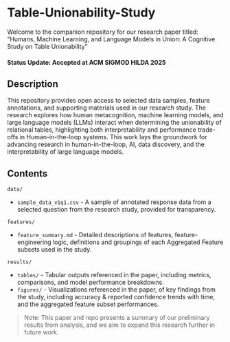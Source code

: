 # Table-Unionability-Study

Welcome to the companion repository for our research paper titled: “Humans, Machine Learning, and Language Models in Union: A Cognitive Study on Table Unionability” 
#### Status Update: Accepted at ACM SIGMOD HILDA 2025

## Description
This repository provides open access to selected data samples, feature annotations, and supporting materials used in our research study. The research explores how human metacognition, machine learning models, and large language models (LLMs) interact when determining the unionability of relational tables, highlighting both interpretability and performance trade-offs in Human-in-the-loop systems. This work lays the groundwork for advancing research in human-in-the-loop, AI, data discovery, and the interpretability of large language models.

## Contents
`data/`   
- `sample_data_v1q1.csv` - A sample of annotated response data from a selected question from the research study, provided for transparency.   

`features/`   
- `feature_summary.md` - Detailed descriptions of features, feature-engineering logic, definitions and groupings of each Aggregated Feature subsets used in the study.    

`results/`  
- `tables/` - Tabular outputs referenced in the paper, including metrics, comparisons, and model performance breakdowns.     
- `figures/` - Visualizations referenced in the paper, of key findings from the study, including accuracy & reported confidence trends with time, and the aggregated feature subset performances.   

> Note: This paper and repo presents a summary of our preliminary results from analysis, and we aim to expand this research further in future work.
